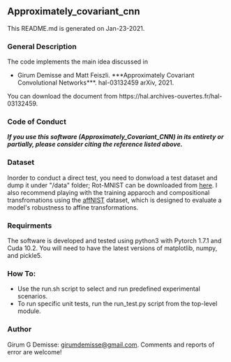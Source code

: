 ## Approximately_covariant_cnn
<p> This README.md is generated on Jan-23-2021. </p>

### General Description
The code implements the main idea discussed in 
<ul> <li>Girum Demisse and Matt Feiszli. ***Approximately Covariant Convolutional Networks***. hal-03132459 arXiv, 2021.</li> </ul>
You can download the document from https://hal.archives-ouvertes.fr/hal-03132459.
  
### Code of Conduct
***If you use this software (Approximately_Covariant_CNN) in its entirety or partially, please consider citing the reference listed above.***

### Dataset
Inorder to conduct a direct test, you need to donwload a test dataset and dump it under "/data" folder; Rot-MNIST can be downloaded from [here](https://sites.google.com/a/lisa.iro.umontreal.ca/public_static_twiki/variations-on-the-mnist-digits). I also recommend playing with the training apparoch and compositional transfromations using the [affNIST](http://www.cs.toronto.edu/~tijmen/affNIST/) dataset, which is designed to evaluate a model's robustness to affine transformations.

### Requirments
The software is developed and tested using python3 with Pytorch 1.7.1 and Cuda 10.2.
You will need to have the latest versions of matplotlib, numpy, and pickle5.

### How To:
<ul> 
  <li> Use the run.sh script to select and run predefined experimental scenarios.</li>
  <li> To run specific unit tests, run the run_test.py script from the top-level module.</li>
</ul>

### Author
Girum G Demisse: <girumdemisse@gmail.com>. Comments and reports of error are welcome!
